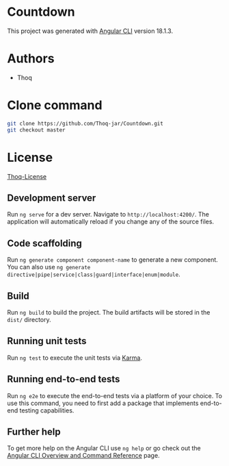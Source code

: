 # Countdown

This project was generated with [Angular CLI](https://github.com/angular/angular-cli) version 18.1.3.

# Authors
- Thoq

# Clone command
```bash
git clone https://github.com/Thoq-jar/Countdown.git
git checkout master
```
# License
[Thoq-License](https://raw.githubusercontent.com/Thoq-jar/Thoq-License/main/License)

## Development server

Run `ng serve` for a dev server. Navigate to `http://localhost:4200/`. The application will automatically reload if you change any of the source files.

## Code scaffolding

Run `ng generate component component-name` to generate a new component. You can also use `ng generate directive|pipe|service|class|guard|interface|enum|module`.

## Build

Run `ng build` to build the project. The build artifacts will be stored in the `dist/` directory.

## Running unit tests

Run `ng test` to execute the unit tests via [Karma](https://karma-runner.github.io).

## Running end-to-end tests

Run `ng e2e` to execute the end-to-end tests via a platform of your choice. To use this command, you need to first add a package that implements end-to-end testing capabilities.

## Further help

To get more help on the Angular CLI use `ng help` or go check out the [Angular CLI Overview and Command Reference](https://angular.dev/tools/cli) page.
